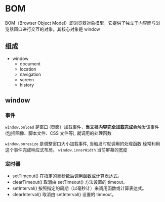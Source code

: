 # BOM

BOM（Browser Object Model）即浏览器对象模型，它提供了独立于内容而与浏览器窗口进行交互的对象，其核心对象是 window

## 组成

- window
  - document
  - location
  - navigation
  - screen
  - history

## window

### 事件

`window.onload` 是窗口 (页面）加载事件，**当文档内容完全加载完成**会触发该事件(包括图像、脚本文件、CSS 文件等), 就调用的处理函数

`window.onresize` 是调整窗口大小加载事件,  当触发时就调用的处理函数.经常利用这个事件完成响应式布局。 `window.innerWidth` 当前屏幕的宽度

### 定时器

- setTimeout() 在指定的毫秒数后调用函数或计算表达式。
- clearTimeout() 取消由 setTimeout() 方法设置的 timeout。
- setInterval() 按照指定的周期（以毫秒计）来调用函数或计算表达式。
- clearInterval() 取消由 setInterval() 设置的 timeout。

